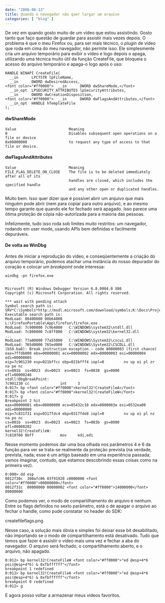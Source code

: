 ```yaml
---
date: "2008-08-13"
title: Quando o navegador não quer largar um arquivo
categories: [ "blog" ]
---
```

De vez em quando gosto muito de um vídeo que estou assistindo. Gosto tanto que faço questão de guardar para assistir mais vezes depois. O problema é que o meu Firefox ou, para ser mais técnico, o _plugin_ de vídeo que roda em cima do meu navegador, não permite isso. Ele simplesmente cria um arquivo temporário para exibir o vídeo e logo depois o apaga, utilizando uma técnica muito útil da função CreateFile, que bloqueia o acesso do arquivo temporário e apaga-o logo após o uso:

    
    HANDLE WINAPI CreateFile(
      __in      LPCTSTR lpFileName,
      __in      DWORD dwDesiredAccess,
    <font color="#ff0000">  __in      DWORD dwShareMode,</font>
      __in_opt  LPSECURITY_ATTRIBUTES lpSecurityAttributes,
      __in      DWORD dwCreationDisposition,
    <font color="#ff0000">  __in      DWORD dwFlagsAndAttributes,</font>
      __in_opt  HANDLE hTemplateFile
    );

#### dwShareMode

    
    Value                        Meaning
    0                            Disables subsequent open operations on a file or device
    0x00000000                   to request any type of access to that file or device.

#### dwFlagsAndAttributes

    
    Value                        Meaning
    FILE_FLAG_DELETE_ON_CLOSE    The file is to be deleted immediately after all of its
                                 handles are closed, which includes the specified handle
                                 and any other open or duplicated handles.

Muito bem. Isso quer dizer que é possível abrir um arquivo que mais ninguém pode abrir (nem para copiar para outro arquivo), e ao mesmo tempo garante que quando ele for fechado será apagado. Isso parece uma ótima proteção de cópia não-autorizada para a maioria das pessoas.

Infelizmente, tudo isso roda sob limites muito restritos: um navegador, rodando em user mode, usando APIs bem definidas e facilmente depuráveis.

#### De volta ao WinDbg

Antes de iniciar a reprodução do vídeo, e conseqüentemente a criação do arquivo temporário, podemos atachar uma instância do nosso depurador do coração e colocar um _breakpoint_ onde interessa:

    
    windbg -pn firefox.exe

    
    Microsoft (R) Windows Debugger Version 6.8.0004.0 X86
    Copyright (c) Microsoft Corporation. All rights reserved.
    
    *** wait with pending attach
    Symbol search path is: SRV*C:\Symbols*http://msdl.microsoft.com/download/symbols;K:\Docs\Projects
    Executable search path is:
    ModLoad: 00400000 00b64000   L:\FirefoxPortable\App\firefox\firefox.exe
    ModLoad: 7c900000 7c9b4000   C:\WINDOWS\system32\ntdll.dll
    ModLoad: 7c800000 7c8ff000   C:\WINDOWS\system32\kernel32.dll
    ...
    ModLoad: 77a00000 77a55000   C:\WINDOWS\System32\cscui.dll
    ModLoad: 765d0000 765ed000   C:\WINDOWS\System32\CSCDLL.dll
    (b58.ba8): Break instruction exception - code 80000003 (first chance)
    eax=7ffdb000 ebx=00000001 ecx=00000002 edx=00000003 esi=00000004 edi=00000005
    eip=7c901230 esp=021bffcc ebp=021bfff4 iopl=0         nv up ei pl zr na pe nc
    cs=001b  ss=0023  ds=0023  es=0023  fs=0038  gs=0000             efl=00000246
    ntdll!DbgBreakPoint:
    7c901230 cc              int     3
    0:017> bp <font color="#ff0000">kernel32!CreateFileA</font>
    0:017> bp <font color="#ff0000">kernel32!CreateFileW</font>
    0:017> g
    Breakpoint 2 hit
    eax=00000001 ebx=00000000 ecx=05432c10 edx=0000003e esi=0532ea00 edi=00000000
    eip=7c831f31 esp=0317fdc4 ebp=0317fde8 iopl=0         nv up ei pl nz na po nc
    cs=001b  ss=0023  ds=0023  es=0023  fs=003b  gs=0000             efl=00000202
    kernel32!CreateFileW:
    7c810760 8bff            mov     edi,edi

Nesse momento podemos dar uma boa olhada nos parâmetros 4 e 6 da função para ver se trata-se realmente da proteção prevista (na verdade, prevista, nada; esse é um artigo baseado em uma experiência passada; vamos imaginar, contudo, que estamos descobrindo essas coisas como na primeira vez).

    
    0:000> dd esp
    0012f30c  300afc06 03f91920 c0000000 <font color="#ff0000">00000000</font>
    0012f31c  00000000 00000002 <font color="#ff0000">14000000</font> 00000000

Como podemos ver, o modo de compartilhamento do arquivo é nenhum. Entre os flags definidos no sexto parâmetro, está o de apagar o arquivo ao fechar o handle, como pude constatar no header do SDK:

createfileflags.png

Nesse caso, a solução mais óbvia e simples foi deixar esse bit desabilitado, não importando se o modo de compartilhamento está desativado. Tudo que temos que fazer é assistir o vídeo mais uma vez e fechar a aba do navegador. O arquivo será fechado, o compartilhamento aberto, e o arquivo, não apagado.

    
    0:012> bp kernel32!CreateFileW <font color="#ff0000">"ed @esp+4*6 poi(@esp+4*6) & 0xfbffffff"</font>
    breakpoint 1 redefined
    0:012> bp kernel32!CreateFileA <font color="#ff0000">"ed @esp+4*6 poi(@esp+4*6) & 0xfbffffff"</font>
    breakpoint 0 redefined
    0:012> g

E agora posso voltar a armazenar meus vídeos favoritos.
